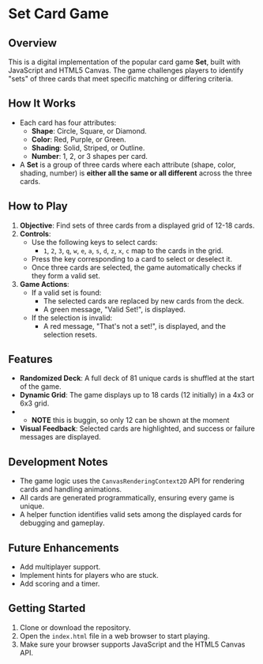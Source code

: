 # Set Card Game

## Overview
This is a digital implementation of the popular card game **Set**, built with JavaScript and HTML5 Canvas. The game challenges players to identify "sets" of three cards that meet specific matching or differing criteria.

## How It Works
- Each card has four attributes:
  - **Shape**: Circle, Square, or Diamond.
  - **Color**: Red, Purple, or Green.
  - **Shading**: Solid, Striped, or Outline.
  - **Number**: 1, 2, or 3 shapes per card.
- A **Set** is a group of three cards where each attribute (shape, color, shading, number) is **either all the same or all different** across the three cards.

## How to Play
1. **Objective**: Find sets of three cards from a displayed grid of 12-18 cards.
2. **Controls**:
   - Use the following keys to select cards:
     - `1`, `2`, `3`, `q`, `w`, `e`, `a`, `s`, `d`, `z`, `x`, `c` map to the cards in the grid.
   - Press the key corresponding to a card to select or deselect it.
   - Once three cards are selected, the game automatically checks if they form a valid set.
3. **Game Actions**:
   - If a valid set is found:
     - The selected cards are replaced by new cards from the deck.
     - A green message, "Valid Set!", is displayed.
   - If the selection is invalid:
     - A red message, "That's not a set!", is displayed, and the selection resets.

## Features
- **Randomized Deck**: A full deck of 81 unique cards is shuffled at the start of the game.
- **Dynamic Grid**: The game displays up to 18 cards (12 initially) in a 4x3 or 6x3 grid.
- - **NOTE** this is buggin, so only 12 can be shown at the moment
- **Visual Feedback**: Selected cards are highlighted, and success or failure messages are displayed.

## Development Notes
- The game logic uses the `CanvasRenderingContext2D` API for rendering cards and handling animations.
- All cards are generated programmatically, ensuring every game is unique.
- A helper function identifies valid sets among the displayed cards for debugging and gameplay.

## Future Enhancements
- Add multiplayer support.
- Implement hints for players who are stuck.
- Add scoring and a timer.

## Getting Started
1. Clone or download the repository.
2. Open the `index.html` file in a web browser to start playing.
3. Make sure your browser supports JavaScript and the HTML5 Canvas API.
